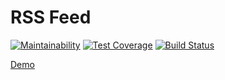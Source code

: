 # RSS Feed

[![Maintainability](https://api.codeclimate.com/v1/badges/2c5759e436844c2d4f05/maintainability)](https://codeclimate.com/github/ravbetsky/project-lvl3-s270/maintainability)
[![Test Coverage](https://api.codeclimate.com/v1/badges/2c5759e436844c2d4f05/test_coverage)](https://codeclimate.com/github/ravbetsky/project-lvl3-s270/test_coverage)
[![Build Status](https://travis-ci.org/ravbetsky/project-lvl3-s270.svg?branch=master)](https://travis-ci.org/ravbetsky/project-lvl3-s270)

[Demo](http://unkempt-night.surge.sh/)
